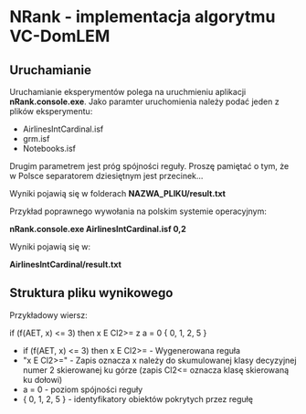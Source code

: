 # NRank - implementacja algorytmu VC-DomLEM

## Uruchamianie

Uruchamianie eksperymentów polega na uruchmieniu aplikacji **nRank.console.exe**. Jako paramter uruchomienia należy podać jeden z plików eksperymentu:

- AirlinesIntCardinal.isf
- grm.isf
- Notebooks.isf

Drugim parametrem jest próg spójności reguły. Proszę pamiętać o tym, że w Polsce separatorem dziesiętnym jest przecinek...

Wyniki pojawią się w folderach **NAZWA_PLIKU/result.txt**

Przykład poprawnego wywołania na polskim systemie operacyjnym:

**nRank.console.exe AirlinesIntCardinal.isf 0,2**

Wyniki pojawią się w:

**AirlinesIntCardinal/result.txt**

## Struktura pliku wynikowego

Przykładowy wiersz:

if (f(AET, x) <= 3) then x E Cl2>= z a = 0 { 0, 1, 2, 5 }

- if (f(AET, x) <= 3) then x E Cl2>= - Wygenerowana reguła
- "x E Cl2>=" - Zapis oznacza x należy do skumulowanej klasy decyzyjnej numer 2 skierowanej ku górze (zapis Cl2<= oznacza klasę skierowaną ku dołowi)
- a = 0 - poziom spójności reguły
- { 0, 1, 2, 5 } - identyfikatory obiektów pokrytych przez regułę
